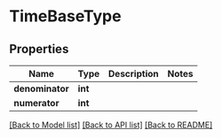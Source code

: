 # TimeBaseType

## Properties
Name | Type | Description | Notes
------------ | ------------- | ------------- | -------------
**denominator** | **int** |  | 
**numerator** | **int** |  | 

[[Back to Model list]](../README.md#documentation-for-models) [[Back to API list]](../README.md#documentation-for-api-endpoints) [[Back to README]](../README.md)


